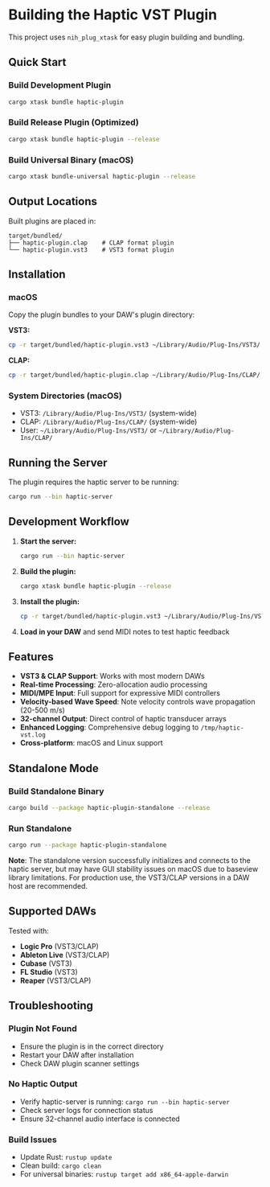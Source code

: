 # Building the Haptic VST Plugin

This project uses `nih_plug_xtask` for easy plugin building and bundling.

## Quick Start

### Build Development Plugin
```bash
cargo xtask bundle haptic-plugin
```

### Build Release Plugin (Optimized)
```bash
cargo xtask bundle haptic-plugin --release
```

### Build Universal Binary (macOS)
```bash
cargo xtask bundle-universal haptic-plugin --release
```

## Output Locations

Built plugins are placed in:
```
target/bundled/
├── haptic-plugin.clap    # CLAP format plugin
└── haptic-plugin.vst3    # VST3 format plugin
```

## Installation

### macOS
Copy the plugin bundles to your DAW's plugin directory:

**VST3:**
```bash
cp -r target/bundled/haptic-plugin.vst3 ~/Library/Audio/Plug-Ins/VST3/
```

**CLAP:**
```bash
cp -r target/bundled/haptic-plugin.clap ~/Library/Audio/Plug-Ins/CLAP/
```

### System Directories (macOS)
- VST3: `/Library/Audio/Plug-Ins/VST3/` (system-wide)
- CLAP: `/Library/Audio/Plug-Ins/CLAP/` (system-wide)
- User: `~/Library/Audio/Plug-Ins/VST3/` or `~/Library/Audio/Plug-Ins/CLAP/`

## Running the Server

The plugin requires the haptic server to be running:

```bash
cargo run --bin haptic-server
```

## Development Workflow

1. **Start the server:**
   ```bash
   cargo run --bin haptic-server
   ```

2. **Build the plugin:**
   ```bash
   cargo xtask bundle haptic-plugin --release
   ```

3. **Install the plugin:**
   ```bash
   cp -r target/bundled/haptic-plugin.vst3 ~/Library/Audio/Plug-Ins/VST3/
   ```

4. **Load in your DAW** and send MIDI notes to test haptic feedback

## Features

- **VST3 & CLAP Support**: Works with most modern DAWs
- **Real-time Processing**: Zero-allocation audio processing
- **MIDI/MPE Input**: Full support for expressive MIDI controllers
- **Velocity-based Wave Speed**: Note velocity controls wave propagation (20-500 m/s)
- **32-channel Output**: Direct control of haptic transducer arrays
- **Enhanced Logging**: Comprehensive debug logging to `/tmp/haptic-vst.log`
- **Cross-platform**: macOS and Linux support

## Standalone Mode

### Build Standalone Binary
```bash
cargo build --package haptic-plugin-standalone --release
```

### Run Standalone
```bash
cargo run --package haptic-plugin-standalone
```

**Note**: The standalone version successfully initializes and connects to the haptic server, but may have GUI stability issues on macOS due to baseview library limitations. For production use, the VST3/CLAP versions in a DAW host are recommended.

## Supported DAWs

Tested with:
- **Logic Pro** (VST3/CLAP)
- **Ableton Live** (VST3/CLAP) 
- **Cubase** (VST3)
- **FL Studio** (VST3)
- **Reaper** (VST3/CLAP)

## Troubleshooting

### Plugin Not Found
- Ensure the plugin is in the correct directory
- Restart your DAW after installation
- Check DAW plugin scanner settings

### No Haptic Output
- Verify haptic-server is running: `cargo run --bin haptic-server`
- Check server logs for connection status
- Ensure 32-channel audio interface is connected

### Build Issues
- Update Rust: `rustup update`
- Clean build: `cargo clean`
- For universal binaries: `rustup target add x86_64-apple-darwin`